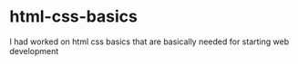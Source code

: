# html-css-basics


I had worked on html css basics that are basically needed for starting web development 
